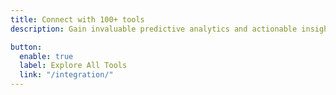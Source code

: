 ```yaml
---
title: Connect with 100+ tools
description: Gain invaluable predictive analytics and actionable insights <br/> empowering your to make data-driven decisions.

button:
  enable: true
  label: Explore All Tools
  link: "/integration/"
---
```

